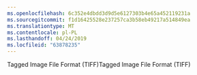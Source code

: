 ```yaml
---
ms.openlocfilehash: 6c352e4dbdd3d9d5e6127303b4e65a452119231a
ms.sourcegitcommit: f1d16425528e237257ca3b58eb49217a514849ea
ms.translationtype: MT
ms.contentlocale: pl-PL
ms.lasthandoff: 04/24/2019
ms.locfileid: "63878235"
---
```

<span data-ttu-id="d91a4-101">Tagged Image File Format (TIFF)</span><span class="sxs-lookup"><span data-stu-id="d91a4-101">Tagged Image File Format (TIFF)</span></span>